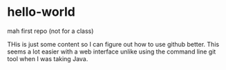 # hello-world
mah first repo (not for a class)

THis is just some content so I can figure out how to use github better. This seems a lot easier with a web interface unlike using the command line git tool when I was taking Java. 
